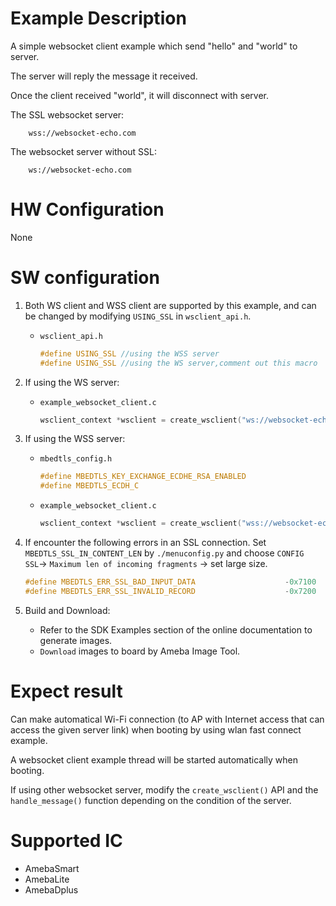 # Example Description

A simple websocket client example which send "hello" and "world" to server.

The server will reply the message it received.

Once the client received "world", it will disconnect with server.

The SSL websocket server:
```
	wss://websocket-echo.com
```

The websocket server without SSL:
```
	ws://websocket-echo.com
```

# HW Configuration

None

# SW configuration

1. Both WS client and WSS client are supported by this example, and can be changed by modifying `USING_SSL` in `wsclient_api.h`.
   - `wsclient_api.h`
		```C
		#define USING_SSL //using the WSS server
		#define USING_SSL //using the WS server,comment out this macro
		```
2. If using the WS server:
   - `example_websocket_client.c`
		```C
		wsclient_context *wsclient = create_wsclient("ws://websocket-echo.com", 0, NULL, NULL, 1500, 1500, 3);
		```

3. If using the WSS server:
   - `mbedtls_config.h`
		```C
		#define MBEDTLS_KEY_EXCHANGE_ECDHE_RSA_ENABLED
		#define MBEDTLS_ECDH_C
		```

   - `example_websocket_client.c`
		```C
		wsclient_context *wsclient = create_wsclient("wss://websocket-echo.com", 0, NULL, NULL, 1500, 1500, 3);
		```

4. If encounter the following errors in an SSL connection. Set `MBEDTLS_SSL_IN_CONTENT_LEN` by `./menuconfig.py` and choose `CONFIG SSL`-> `Maximum len of incoming fragments` -> set large size.
	```C
	#define MBEDTLS_ERR_SSL_BAD_INPUT_DATA                    -0x7100
	#define MBEDTLS_ERR_SSL_INVALID_RECORD                    -0x7200
	```

5. Build and Download:
   * Refer to the SDK Examples section of the online documentation to generate images.
   * `Download` images to board by Ameba Image Tool.

# Expect result

Can make automatical Wi-Fi connection (to AP with Internet access that can access the given server link) when booting by using wlan fast connect example.

A websocket client example thread will be started automatically when booting.

If using other websocket server, modify the `create_wsclient()` API and the `handle_message()` function depending on the condition of the server.

# Supported IC

- AmebaSmart
- AmebaLite
- AmebaDplus
